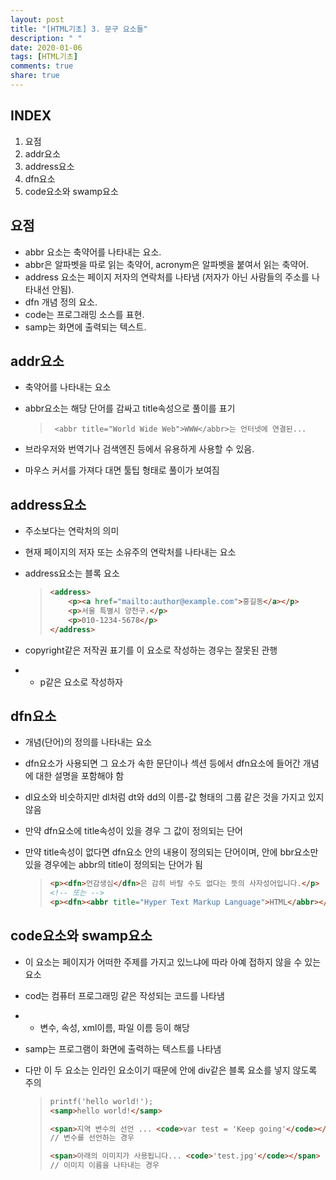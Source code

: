 ```yaml
---
layout: post
title: "[HTML기초] 3. 문구 요소들"
description: " "
date: 2020-01-06
tags: [HTML기초]
comments: true
share: true
---
```


## INDEX

1. 요점
2. addr요소
3. address요소
4. dfn요소
5. code요소와 swamp요소



## 요점

- abbr 요소는 축약어를 나타내는 요소.
- abbr은 알파벳을 따로 읽는 축약어,     acronym은 알파벳을 붙여서 읽는 축약어.
- address 요소는 페이지 저자의 연락처를     나타냄 (저자가 아닌 사람들의 주소를 나타내선 안됨).
- dfn 개념 정의 요소.
- code는 프로그래밍 소스를 표현.
- samp는 화면에 출력되는 텍스트.

## addr요소

- 축약어를 나타내는 요소

- abbr요소는 해당 단어를 감싸고 title속성으로 풀이를 표기

  > ` <abbr title="World Wide Web">WWW</abbr>는 언터넷에 연결된...`

- 브라우저와 번역기나 검색엔진 등에서 유용하게 사용할 수 있음.
- 마우스 커서를 가져다 대면 툴팁 형태로 풀이가 보여짐

## address요소

- 주소보다는 연락처의 의미

- 현재 페이지의 저자 또는 소유주의 연락처를 나타내는 요소

- address요소는 블록 요소

  > ```HTML
  > <address>
  >     <p><a href="mailto:author@example.com">홍길동</a></p>
  >     <p>서울 특별시 양천구.</p>
  >     <p>010-1234-5678</p>
  > </address>
  > ```

- copyright같은 저작권 표기를 이 요소로 작성하는 경우는 잘못된 관행

- - p같은 요소로 작성하자

## dfn요소

- 개념(단어)의 정의를 나타내는 요소

- dfn요소가 사용되면 그 요소가 속한 문단이나 섹션 등에서 dfn요소에 들어간 개념에 대한 설명을 포함해야 함

- dl요소와 비슷하지만 dl처럼 dt와 dd의 이름-값 형태의 그룹 같은 것을 가지고 있지 않음

- 만약 dfn요소에 title속성이 있을 경우 그 값이 정의되는 단어

- 만약 title속성이 없다면 dfn요소 안의 내용이 정의되는 단어이며, 안에 bbr요소만 있을 경우에는 abbr의 title이 정의되는 단어가 됨

  > ```HTML
  > <p><dfn>언감생심</dfn>은 감히 바랄 수도 없다는 뜻의 사자성어입니다.</p>
  > <!-- 또는 -->
  > <p><dfn><abbr title="Hyper Text Markup Language">HTML</abbr></dfn>은 웹 페이지 작성을 위한 마크 업 언어입니다.</p>
  > ```

  

## code요소와 swamp요소

- 이 요소는 페이지가 어떠한 주제를 가지고 있느냐에 따라 아예 접하지 않을 수 있는 요소

- cod는 컴퓨터 프로그래밍 같은 작성되는 코드를 나타냄

- - 변수, 속성, xml이름, 파일 이름 등이 해당

- samp는 프로그램이 화면에 출력하는 텍스트를 나타냄

- 다만 이 두 요소는 인라인 요소이기 때문에 안에 div같은 블록 요소를 넣지 않도록 주의

  > ```HTML
  > printf('hello world!');
  > <samp>hello world!</samp>
  > ```
  >
  > ```HTML
  > <span>지역 변수의 선언 ... <code>var test = 'Keep going'</code></span>
  > // 변수를 선언하는 경우
  > ```
  >
  > ```HTML
  > <span>아래의 이미지가 사용됩니다... <code>'test.jpg'</code></span>
  > // 이미지 이름을 나타내는 경우
  > ```
  >
  > 